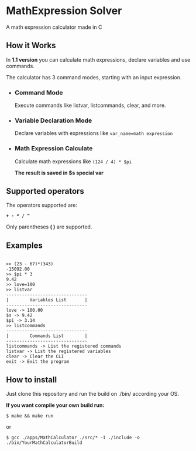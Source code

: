 # MathExpression Solver
<p>A math expression calculator made in C</p>

## How it Works
<p>In <strong>1.1 version</strong> you can calculate math expressions, declare variables and use commands.</p>

<p>The calculator has 3 command modes, starting with an input expression.</p>

<ul>
    <li>
        <h3>Command Mode</h3>
        <p>Execute commands like listvar, listcommands, clear, and more.</p>
    </li>
    <li>
        <h3>Variable Declaration Mode</h3>
        <p>Declare variables with expressions like <code>var_name=math expression</code></p>
    </li>
    <li>
        <h3>Math Expression Calculate</h3>
        <p>Calculate math expressions like <code>(124 / 4) * $pi</code></p>
        <strong><p>The result is saved in $s special var</p></strong>
    </li>
</ul>


## Supported operators
<p>The operators supported are:</p>
 <strong><code>+ - * / ^</code></strong>

<p>Only parentheses <strong>( )</strong> are supported.</p>

## Examples
<pre><code>
>> (23 - 67)*(343)
-15092.00
>> $pi * 3
9.42
>> love=100
>> listvar
-------------------------------
|        Variables List       |
-------------------------------
love -> 100.00
$s -> 9.42
$pi -> 3.14
>> listcommands
-------------------------------
|        Commands List        |
-------------------------------
listcommands -> List the registered commands
listvar -> List the registered variables
clear -> Clear the CLI
exit -> Exit the program
</code></pre>


## How to install
<p>Just clone this repository and run the build on ./bin/ according your OS.</p>
<p><strong>If you want compile your own build run: </strong></p>
<code>$ make && make run</code>
<p>or</p>
<code>$ gcc ./apps/MathCalculator ./src/* -I ./include -o ./bin/YourMathCalculatorBuild</code>



